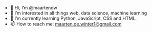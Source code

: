 - 👋 Hi, I’m @maartendw
- 👀 I’m interested in all things web, data science, machine learning
- 🌱 I’m currently learning Python, JavaScript, CSS and HTML.
- 📫 How to reach me: maarten.de.winter1@gmail.com
